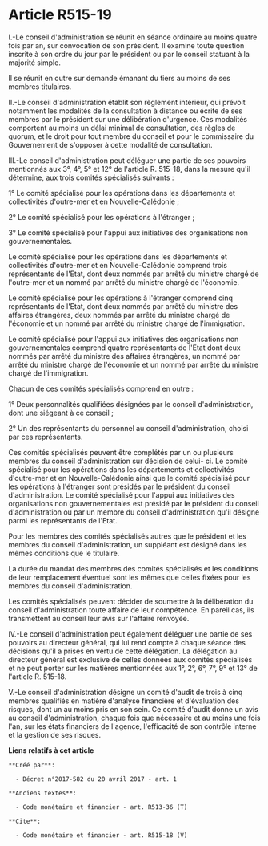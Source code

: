 # Article R515-19

I.-Le conseil d'administration se réunit en séance ordinaire au moins quatre fois par an, sur convocation de son président.
Il examine toute question inscrite à son ordre du jour par le président ou par le conseil statuant à la majorité simple. 

Il se réunit en outre sur demande émanant du tiers au moins de ses membres titulaires. 

II.-Le conseil d'administration établit son règlement intérieur, qui prévoit notamment les modalités de la consultation à
distance ou écrite de ses membres par le président sur une délibération d'urgence. Ces modalités comportent au moins un délai
minimal de consultation, des règles de quorum, et le droit pour tout membre du conseil et pour le commissaire du Gouvernement
de s'opposer à cette modalité de consultation. 

III.-Le conseil d'administration peut déléguer une partie de ses pouvoirs mentionnés aux 3°, 4°, 5° et 12° de l'article R.
515-18, dans la mesure qu'il détermine, aux trois comités spécialisés suivants : 

1° Le comité spécialisé pour les opérations dans les départements et collectivités d'outre-mer et en Nouvelle-Calédonie ; 

2° Le comité spécialisé pour les opérations à l'étranger ; 

3° Le comité spécialisé pour l'appui aux initiatives des organisations non gouvernementales. 

Le comité spécialisé pour les opérations dans les départements et collectivités d'outre-mer et en Nouvelle-Calédonie comprend
trois représentants de l'Etat, dont deux nommés par arrêté du ministre chargé de l'outre-mer et un nommé par arrêté du
ministre chargé de l'économie. 

Le comité spécialisé pour les opérations à l'étranger comprend cinq représentants de l'Etat, dont deux nommés par arrêté du
ministre des affaires étrangères, deux nommés par arrêté du ministre chargé de l'économie et un nommé par arrêté du ministre
chargé de l'immigration. 

Le comité spécialisé pour l'appui aux initiatives des organisations non gouvernementales comprend quatre représentants de
l'Etat dont deux nommés par arrêté du ministre des affaires étrangères, un nommé par arrêté du ministre chargé de l'économie
et un nommé par arrêté du ministre chargé de l'immigration. 

Chacun de ces comités spécialisés comprend en outre : 

1° Deux personnalités qualifiées désignées par le conseil d'administration, dont une siégeant à ce conseil ; 

2° Un des représentants du personnel au conseil d'administration, choisi par ces représentants. 

Ces comités spécialisés peuvent être complétés par un ou plusieurs membres du conseil d'administration sur décision de celui-
ci. Le comité spécialisé pour les opérations dans les départements et collectivités d'outre-mer et en Nouvelle-Calédonie
ainsi que le comité spécialisé pour les opérations à l'étranger sont présidés par le président du conseil d'administration.
Le comité spécialisé pour l'appui aux initiatives des organisations non gouvernementales est présidé par le président du
conseil d'administration ou par un membre du conseil d'administration qu'il désigne parmi les représentants de l'Etat. 

Pour les membres des comités spécialisés autres que le président et les membres du conseil d'administration, un suppléant est
désigné dans les mêmes conditions que le titulaire. 

La durée du mandat des membres des comités spécialisés et les conditions de leur remplacement éventuel sont les mêmes que
celles fixées pour les membres du conseil d'administration. 

Les comités spécialisés peuvent décider de soumettre à la délibération du conseil d'administration toute affaire de leur
compétence. En pareil cas, ils transmettent au conseil leur avis sur l'affaire renvoyée. 

IV.-Le conseil d'administration peut également déléguer une partie de ses pouvoirs au directeur général, qui lui rend compte
à chaque séance des décisions qu'il a prises en vertu de cette délégation. La délégation au directeur général est exclusive
de celles données aux comités spécialisés et ne peut porter sur les matières mentionnées aux 1°, 2°, 6°, 7°, 9° et 13° de
l'article R. 515-18. 

V.-Le conseil d'administration désigne un comité d'audit de trois à cinq membres qualifiés en matière d'analyse financière et
d'évaluation des risques, dont un au moins pris en son sein. Ce comité d'audit donne un avis au conseil d'administration,
chaque fois que nécessaire et au moins une fois l'an, sur les états financiers de l'agence, l'efficacité de son contrôle
interne et la gestion de ses risques.

**Liens relatifs à cet article**

	**Créé par**:

	  - Décret n°2017-582 du 20 avril 2017 - art. 1

	**Anciens textes**:

	  - Code monétaire et financier - art. R513-36 (T)

	**Cite**:

	  - Code monétaire et financier - art. R515-18 (V)
